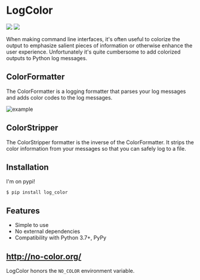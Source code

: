 # LogColor
<a href="http://log-color.readthedocs.io/en/latest/"><img src="https://img.shields.io/badge/docs-latest-brightgreen.svg?style=flat"></a>
<a href="https://pypi.python.org/pypi/log-color"><img src="https://img.shields.io/pypi/v/log_color.svg"></a>

When making command line interfaces, it's often useful to colorize the output
to emphasize salient pieces of information or otherwise enhance the user
experience. Unfortunately it's quite cumbersome to add colorized outputs to
Python log messages.

## ColorFormatter

The ColorFormatter is a logging formatter that parses your log messages and
adds color codes to the log messages.

![example](https://raw.githubusercontent.com/induane/logcolor/master/docs/source/images/example_logs.png)

## ColorStripper

The ColorStripper formatter is the inverse of the ColorFormatter. It strips the
color information from your messages so that you can safely log to a file.

## Installation
I'm on pypi!

```
$ pip install log_color
```

## Features

- Simple to use
- No external dependencies
- Compatibility with Python 3.7+, PyPy

## http://no-color.org/
LogColor honors the ``NO_COLOR`` environment variable.
